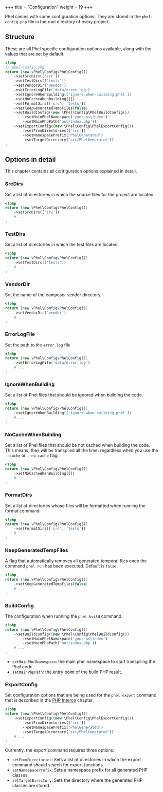 +++
title = "Configuration"
weight = 19
+++

Phel comes with some configuration options. They are stored in the `phel-config.php` file in the root directory of every project.

## Structure

These are all Phel specific configuration options available, along with the values that are set by default.

```php
<?php
// phel-config.php
return (new \Phel\Config\PhelConfig())
    ->setSrcDirs(['src'])
    ->setTestDirs(['tests'])
    ->setVendorDir('vendor')
    ->setErrorLogFile('data/error.log')
    ->setIgnoreWhenBuilding(['ignore-when-building.phel'])
    ->setNoCacheWhenBuilding([])
    ->setFormatDirs(['src', 'tests'])
    ->setKeepGeneratedTempFiles(false)
    ->setBuildConfig((new \Phel\Config\PhelBuildConfig())
        ->setMainPhelNamespace('your-ns\index')
        ->setMainPhpPath('out/index.php'))
    ->setExportConfig((new \Phel\Config\PhelExportConfig())
        ->setFromDirectories(['src'])
        ->setNamespacePrefix('PhelGenerated')
        ->setTargetDirectory('src/PhelGenerated'))
;
```

## Options in detail

This chapter contains all configuration options explained in detail.

### SrcDirs

Set a list of directories in which the source files for the project are located.

```php
<?php
return (new \Phel\Config\PhelConfig())
    ->setSrcDirs(['src'])
    # ...
;
```

### TestDirs

Set a list of directories in which the test files are located.

```php
<?php
return (new \Phel\Config\PhelConfig())
    ->setTestDirs(['tests'])
    # ...
;
```

### VendorDir

Set the name of the composer vendor directory.

```php
<?php
return (new \Phel\Config\PhelConfig())
    ->setVendorDir('vendor')
    # ...
;
```

### ErrorLogFile

Set the path to the `error.log` file

```php
<?php
return (new \Phel\Config\PhelConfig())
    ->setErrorLogFile('data/error.log')
    # ...
;
```

### IgnoreWhenBuilding

Set a list of Phel files that should be ignored when building the code.


```php
<?php
return (new \Phel\Config\PhelConfig())
    ->setIgnoreWhenBuilding(['ignore-when-building.phel'])
    # ...
;
```

### NoCacheWhenBuilding

Set a list of Phel files that should be not cached when building the code. This means, they will be transpiled all the time; regardless when you use the `--cache` or `--no-cache` flag.

```php
<?php
return (new \Phel\Config\PhelConfig())
    ->setNoCacheWhenBuilding([])
    # ...
;
```

### FormatDirs

Set a list of directories whose files will be formatted when running the format command.


```php
<?php
return (new \Phel\Config\PhelConfig())
    ->setFormatDirs(['src', 'tests'])
    # ...
;
```

### KeepGeneratedTempFiles

A flag that automatically removes all generated temporal files once the command `phel run` has been executed. Default is `false`.

```php
<?php
return (new \Phel\Config\PhelConfig())
    ->setKeepGeneratedTempFiles(false)
    # ...
;
```

### BuildConfig

The configuration when running the `phel build` command.

```php
<?php
return (new \Phel\Config\PhelConfig())
    ->setBuildConfig((new \Phel\Config\PhelBuildConfig())
        ->setMainPhelNamespace('your-ns\index')
        ->setMainPhpPath('out/index.php'))
    # ...
;
```

- `setMainPhelNamespace`: the main phel namespace to start transpiling the Phel code.
- `setMainPhpPath`: the entry point of the build PHP result.

### ExportConfig

Set configuration options that are being used for the `phel export` command that is described in the [PHP Interop](/documentation/php-interop/#calling-phel-functions-from-php) chapter.

```php
<?php
return (new \Phel\Config\PhelConfig())
    ->setExportConfig((new \Phel\Config\PhelExportConfig())
        ->setFromDirectories(['src'])
        ->setNamespacePrefix('PhelGenerated')
        ->setTargetDirectory('src/PhelGenerated'))
    # ...
;
```

Currently, the export command requires three options:

- `setFromDirectories`: Sets a list of directories in which the export command should search for export functions.
- `setNamespacePrefix`: Sets a namespace prefix for all generated PHP classes.
- `setTargetDirectory`: Sets the directory where the generated PHP classes are stored.
